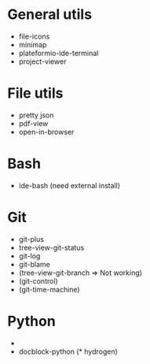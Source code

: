 # General utils
* file-icons
* minimap
* plateformio-ide-terminal
* project-viewer

# File utils
* pretty json
* pdf-view
* open-in-browser

# Bash
* ide-bash (need external install)

# Git
* git-plus
* tree-view-git-status
* git-log
* git-blame
* (tree-view-git-branch => Not working)
* (git-control)
* (git-time-machine)

# Python
*
* docblock-python
(* hydrogen)
